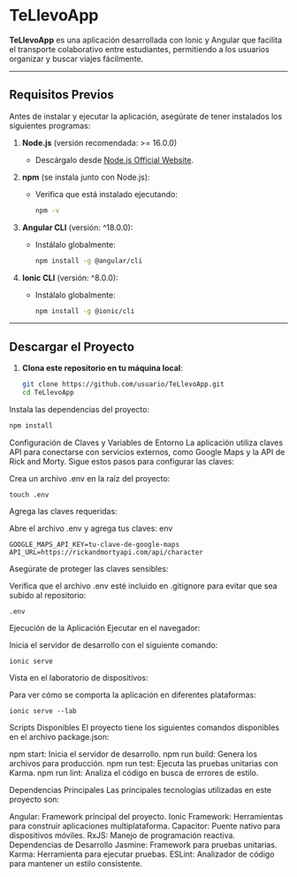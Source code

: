 # TeLlevoApp

**TeLlevoApp** es una aplicación desarrollada con Ionic y Angular que facilita el transporte colaborativo entre estudiantes, permitiendo a los usuarios organizar y buscar viajes fácilmente.

---

## **Requisitos Previos**

Antes de instalar y ejecutar la aplicación, asegúrate de tener instalados los siguientes programas:

1. **Node.js** (versión recomendada: >= 16.0.0)
   - Descárgalo desde [Node.js Official Website](https://nodejs.org/).

2. **npm** (se instala junto con Node.js):
   - Verifica que está instalado ejecutando:
     ```bash
     npm -v
     ```

3. **Angular CLI** (versión: ^18.0.0):
   - Instálalo globalmente:
     ```bash
     npm install -g @angular/cli
     ```

4. **Ionic CLI** (versión: ^8.0.0):
   - Instálalo globalmente:
     ```bash
     npm install -g @ionic/cli
     ```

---

## **Descargar el Proyecto**

1. **Clona este repositorio en tu máquina local**:
   ```bash
   git clone https://github.com/usuario/TeLlevoApp.git
   cd TeLlevoApp
Instala las dependencias del proyecto:
```bash
npm install
```
Configuración de Claves y Variables de Entorno
La aplicación utiliza claves API para conectarse con servicios externos, como Google Maps y la API de Rick and Morty. Sigue estos pasos para configurar las claves:

Crea un archivo .env en la raíz del proyecto:

```
touch .env
```
Agrega las claves requeridas:

Abre el archivo .env y agrega tus claves:
env
```
GOOGLE_MAPS_API_KEY=tu-clave-de-google-maps
API_URL=https://rickandmortyapi.com/api/character
```
Asegúrate de proteger las claves sensibles:

Verifica que el archivo .env esté incluido en .gitignore para evitar que sea subido al repositorio:
```
.env
```
Ejecución de la Aplicación
Ejecutar en el navegador:

Inicia el servidor de desarrollo con el siguiente comando:
```
ionic serve
```
Vista en el laboratorio de dispositivos:

Para ver cómo se comporta la aplicación en diferentes plataformas:
```
ionic serve --lab
```
Scripts Disponibles
El proyecto tiene los siguientes comandos disponibles en el archivo package.json:

npm start: Inicia el servidor de desarrollo.
npm run build: Genera los archivos para producción.
npm run test: Ejecuta las pruebas unitarias con Karma.
npm run lint: Analiza el código en busca de errores de estilo.

Dependencias Principales
Las principales tecnologías utilizadas en este proyecto son:

Angular: Framework principal del proyecto.
Ionic Framework: Herramientas para construir aplicaciones multiplataforma.
Capacitor: Puente nativo para dispositivos móviles.
RxJS: Manejo de programación reactiva.
Dependencias de Desarrollo
Jasmine: Framework para pruebas unitarias.
Karma: Herramienta para ejecutar pruebas.
ESLint: Analizador de código para mantener un estilo consistente.
